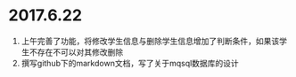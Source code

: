 # 2017.6.22
1. 上午完善了功能，将修改学生信息与删除学生信息增加了判断条件，如果该学生不存在不可以对其修改删除
2. 撰写github下的markdown文档，写了关于mqsql数据库的设计
